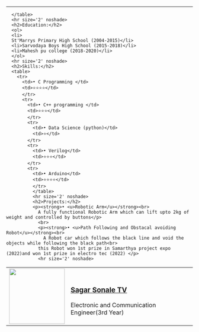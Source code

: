 <!DOCTYPE html>
<html lang="en" dir="ltr">
  <head>
    <meta charset="utf-8">
    <title>Sagar Sonale</title>
  </head>
  <body>
    <table cellspacing='2'>
      <tr>
    <td><image src="pic.png" width='150',height='200'></td>
      <td><a href="https://www.linkedin.com/in/sagar-sonale-tv-08752521a"<p><h3>Sagar Sonale TV</h3></a>Electronic and Communication Engineer(3rd Year)</<p>
      </tr>
      <hr size='2' noshade>

      </table>
      <hr size='2' noshade>
      <h2>Education:</h2>
      <ol>
      <li>
      St'Marrys Primary High School (2004-2015)</li>
      <li>Sarvodaya Boys High School (2015-2018)</li>
      <li>Mahesh pu college (2018-2020)</li>
      </ol>
      <hr size='2' noshade>
      <h2>Skills:</h2>
      <table>
        <tr>
          <td>• C Programming </td>
          <td>⭐⭐⭐⭐</td>
          </tr>
          <tr>
            <td>• C++ programming </td>
            <td>⭐⭐⭐</td>
            </tr>
            <tr>
              <td>• Data Science (python)</td>
              <td>⭐</td>
            </tr>
            <tr>
              <td>• Verilog</td>
              <td>⭐⭐⭐</td>
            </tr>
            <tr>
              <td>• Arduino</td>
              <td>⭐⭐⭐⭐</td>
              </tr>
              </table>
              <hr size='2' noshade>
              <h2>Projects:</h2>
              <p><strong>• <u>Robotic Arm</u></strong><br>
                A fully functional Robotic Arm which can lift upto 2kg of weight and controlled by buttons</p>
                <br>
                <p><strong>• <u>Path Following and Obstacal avoiding Robot</u></strong><br>
                  A Robot car which follows the black line and void the objects while following the black path<br>
                this Robot won 1st prize in Samarthya project expo (2022)and won 1st prize in electro tec (2022) </p>
                <hr size='2' noshade>




  </body>
</html>
